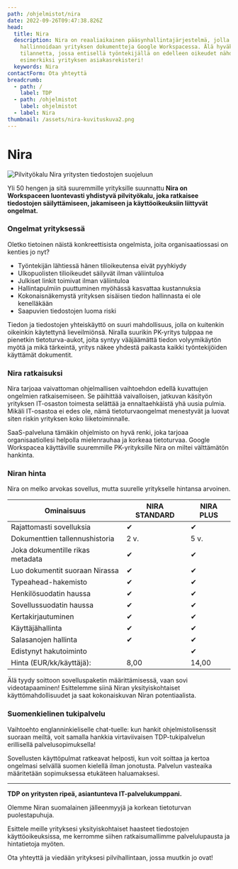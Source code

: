 ```yaml
---
path: /ohjelmistot/nira
date: 2022-09-26T09:47:38.826Z
head:
  title: Nira
  description: Nira on reaaliaikainen pääsynhallintajärjestelmä, jolla
    hallinnoidaan yrityksen dokumentteja Google Workspacessa. Älä hyväksy
    tilannetta, jossa entisellä työntekijällä on edelleen oikeudet nähdä
    esimerkiksi yrityksen asiakasrekisteri!
  keywords: Nira
contactForm: Ota yhteyttä
breadcrumb:
  - path: /
    label: TDP
  - path: /ohjelmistot
    label: ohjelmistot
  - label: Nira
thumbnail: /assets/nira-kuvituskuva2.png
---
```

# Nira

![Pilvityökalu Nira yritysten tiedostojen suojeluun](/assets/nira-kuvituskuva2.png)

Yli 50 hengen ja sitä suuremmille yrityksille suunnattu **Nira on Workspaceen luontevasti yhdistyvä pilvityökalu, joka ratkaisee tiedostojen säilyttämiseen, jakamiseen ja käyttöoikeuksiin liittyvät ongelmat.** 

### Ongelmat yrityksessä

Oletko tietoinen näistä konkreettisista ongelmista, joita organisaatiossasi on kenties jo nyt?

* Työntekijän lähtiessä hänen tilioikeutensa eivät pyyhkiydy
* Ulkopuolisten tilioikeudet säilyvät ilman väliintuloa
* Julkiset linkit toimivat ilman väliintuloa
* Hallintapulmiin puuttuminen myöhässä kasvattaa kustannuksia
* Kokonaisnäkemystä yrityksen sisäisen tiedon hallinnasta ei ole kenelläkään
* Saapuvien tiedostojen luoma riski 

Tiedon ja tiedostojen yhteiskäyttö on suuri mahdollisuus, jolla on kuitenkin oikeinkin käytettynä lieveilmiönsä. Niralla suurikin PK-yritys tulppaa ne pienetkin tietoturva-aukot, joita syntyy vääjäämättä tiedon volyymikäytön myötä ja mikä tärkeintä, yritys näkee yhdestä paikasta kaikki työntekijöiden käyttämät dokumentit.

### Nira ratkaisuksi

Nira tarjoaa vaivattoman ohjelmallisen vaihtoehdon edellä kuvattujen ongelmien ratkaisemiseen. Se päihittää vaivalloisen, jatkuvan käsityön yrityksen IT-osaston toimesta selättää ja ennaltaehkäistä yhä uusia pulmia. Mikäli IT-osastoa ei edes ole, nämä tietoturvaongelmat menestyvät ja luovat siten riskin yrityksen koko liiketoiminnalle.

SaaS-palveluna tämäkin ohjelmisto on hyvä renki, joka tarjoaa organisaatiollesi helpolla mielenrauhaa ja korkeaa tietoturvaa. Google Workspacea käyttäville suuremmille PK-yrityksille Nira on miltei välttämätön hankinta.

### Niran hinta

Nira on melko arvokas sovellus, mutta suurelle yritykselle hintansa arvoinen. 

| Ominaisuus                       | NIRA STANDARD | NIRA PLUS |
| -------------------------------- | ------------- | --------- |
| Rajattomasti sovelluksia         | ✔             | ✔         |
| Dokumenttien tallennushistoria   | 2 v.          | 5 v.      |
| Joka dokumentille rikas metadata | ✔             | ✔         |
| Luo dokumentit suoraan Nirassa   | ✔             | ✔         |
| Typeahead-hakemisto              | ✔             | ✔         |
| Henkilösuodatin haussa           | ✔             | ✔         |
| Sovellussuodatin haussa          | ✔             | ✔         |
| Kertakirjautuminen               | ✔             | ✔         |
| Käyttäjähallinta                 | ✔             | ✔         |
| Salasanojen hallinta             | ✔             | ✔         |
| Edistynyt hakutoiminto           |               | ✔         |
| Hinta (EUR/kk/käyttäjä):         | 8,00          | 14,00     |



Älä tyydy soittoon sovelluspaketin määrittämisessä, vaan sovi videotapaaminen! Esittelemme siinä Niran yksityiskohtaiset käyttömahdollisuudet ja saat kokonaiskuvan Niran potentiaalista.

### Suomenkielinen tukipalvelu

Vaihtoehto englanninkieliselle chat-tuelle: kun hankit ohjelmistolisenssit suoraan meiltä, voit samalla hankkia virtaviivaisen TDP-tukipalvelun erillisellä palvelusopimuksella! 

Sovellusten käyttöpulmat ratkeavat helposti, kun voit soittaa ja kertoa ongelmasi selvällä suomen kielellä ilman jonotusta. Palvelun vasteaika määritetään sopimuksessa etukäteen haluamaksesi.

- - -

**TDP on yritysten ripeä, asiantunteva IT-palvelukumppani.** 

Olemme Niran suomalainen jälleenmyyjä ja korkean tietoturvan puolestapuhuja.


Esittele meille yrityksesi yksityiskohtaiset haasteet tiedostojen käyttöoikeuksissa, me kerromme siihen ratkaisumallimme palvelulupausta ja hintatietoja myöten.

Ota yhteyttä ja viedään yrityksesi pilvihallintaan, jossa muutkin jo ovat!